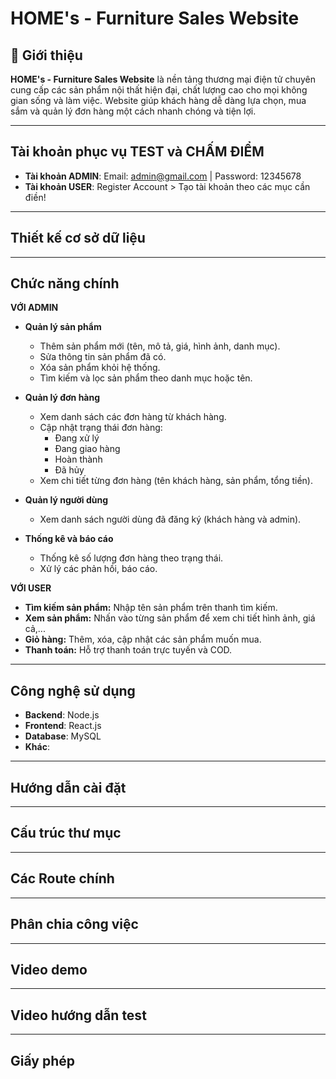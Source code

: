 # HOME's - Furniture Sales Website

## 📝 Giới thiệu

**HOME's - Furniture Sales Website** là nền tảng thương mại điện tử chuyên cung cấp các sản phẩm nội thất hiện đại, chất lượng cao cho mọi không gian sống và làm việc. Website giúp khách hàng dễ dàng lựa chọn, mua sắm và quản lý đơn hàng một cách nhanh chóng và tiện lợi.

---

## Tài khoản phục vụ TEST và CHẤM ĐIỂM
- **Tài khoản ADMIN**:
 Email: admin@gmail.com |
 Password: 12345678
- **Tài khoản USER**: Register Account > Tạo tài khoản theo các mục cần điền!

---

## Thiết kế cơ sở dữ liệu

---


## Chức năng chính
**VỚI ADMIN**  
- **Quản lý sản phẩm**  
  - Thêm sản phẩm mới (tên, mô tả, giá, hình ảnh, danh mục).  
  - Sửa thông tin sản phẩm đã có.  
  - Xóa sản phẩm khỏi hệ thống.  
  - Tìm kiếm và lọc sản phẩm theo danh mục hoặc tên.  

- **Quản lý đơn hàng**  
  - Xem danh sách các đơn hàng từ khách hàng.  
  - Cập nhật trạng thái đơn hàng:  
    - Đang xử lý  
    - Đang giao hàng  
    - Hoàn thành  
    - Đã hủy  
  - Xem chi tiết từng đơn hàng (tên khách hàng, sản phẩm, tổng tiền).  

- **Quản lý người dùng**  
  - Xem danh sách người dùng đã đăng ký (khách hàng và admin).  

- **Thống kê và báo cáo**   
  - Thống kê số lượng đơn hàng theo trạng thái.
  - Xử lý các phản hồi, báo cáo.  
 
**VỚI USER**  
- **Tìm kiếm sản phẩm:** Nhập tên sản phẩm trên thanh tìm kiếm.  
- **Xem sản phẩm:** Nhấn vào từng sản phẩm để xem chi tiết hình ảnh, giá cả,...  
- **Giỏ hàng:** Thêm, xóa, cập nhật các sản phẩm muốn mua.  
- **Thanh toán:** Hỗ trợ thanh toán trực tuyến và COD.  
---

## Công nghệ sử dụng

- **Backend**: Node.js
- **Frontend**: React.js
- **Database**: MySQL
- **Khác**:
  
---

## Hướng dẫn cài đặt

---

## Cấu trúc thư mục

---

## Các Route chính

---

## Phân chia công việc

---

## Video demo

---

## Video hướng dẫn test

---

## Giấy phép
